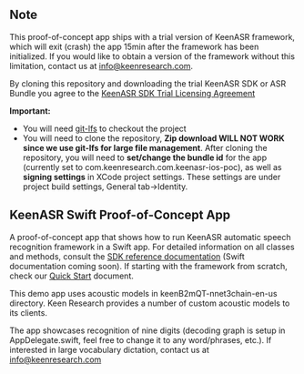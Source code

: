 ## Note

This proof-of-concept app ships with a trial version of KeenASR framework, which will exit (crash) the app 15min after the framework has been initialized. If you would like to obtain a version of the framework without this limitation, contact us at info@keenresearch.com.

By cloning this repository and downloading the trial KeenASR SDK or ASR Bundle you agree to the [KeenASR SDK Trial Licensing Agreement](https://keenresearch.com/keenasr-docs/keenasr-trial-sdk-licensing-agreement.html)

**Important:** 
- You will need [git-lfs](https://git-lfs.github.com/) to checkout the project
- You will need to clone the repository, **Zip download WILL NOT WORK since we use git-lfs for large file management**. After cloning the repository, you will need to **set/change the bundle id** for the app (currently set to com.keenresearch.com.keenasr-ios-poc), as well as **signing settings** in XCode project settings. These settings are under project build settings, General tab->Identity.

## KeenASR Swift Proof-of-Concept App

A proof-of-concept app that shows how to run KeenASR automatic speech recognition framework in a Swift app. For detailed information on all classes and methods, consult the [SDK reference documentation](http://keenresearch.com/keenasr-docs) (Swift documentation coming soon). If starting with the framework from scratch, check our [Quick Start](http://keenresearch.com/keenasr-docs/docs/additional-docs/Quick-Start.html) document.

This demo app uses acoustic models in keenB2mQT-nnet3chain-en-us directory. Keen Research provides a number of custom acoustic models to its clients.

The app showcases recognition of nine digits (decoding graph is setup in AppDelegate.swift, feel free to change it to any word/phrases, etc.). If interested in large vocabulary dictation, contact us at info@keenresearch.com
